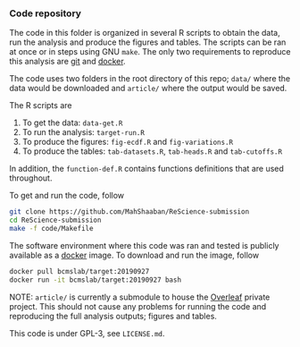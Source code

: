 ### Code repository

The code in this folder is organized in several R scripts to obtain the data, run the analysis and produce the figures and tables. The scripts can be ran at once or in steps using GNU `make`. The only two requirements to reproduce this analysis are [git](https://git-scm.com) and [docker](https://www.docker.com).

The code uses two folders in the root directory of this repo; `data/` where the data would be downloaded and `article/` where the output would be saved.

The R scripts are

1. To get the data: `data-get.R`
2. To run the analysis: `target-run.R`
3. To produce the figures: `fig-ecdf.R` and `fig-variations.R`
4. To produce the tables: `tab-datasets.R`, `tab-heads.R` and `tab-cutoffs.R`

In addition, the `function-def.R` contains functions definitions that are used throughout.

To get and run the code, follow

```bash
git clone https://github.com/MahShaaban/ReScience-submission
cd ReScience-submission
make -f code/Makefile
```

The software environment where this code was ran and tested is publicly available as a [docker](https://www.docker.com) image.
To download and run the image, follow

```bash
docker pull bcmslab/target:20190927
docker run -it bcmslab/target:20190927 bash
```
NOTE: `article/` is currently a submodule to house the [Overleaf](https://www.overleaf.com/) private project. This should not cause any problems for running the code and reproducing the full analysis outputs; figures and tables.

This code is under GPL-3, see `LICENSE.md`.
